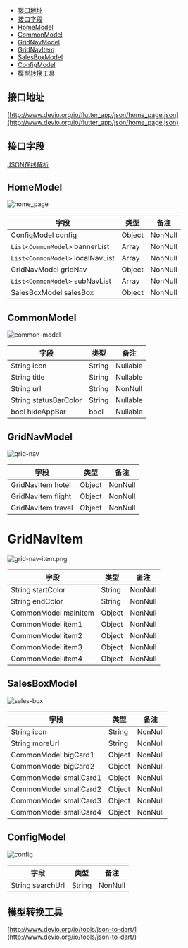 

- [接口地址](#接口地址)
- [接口字段](#接口字段)
- [HomeModel](#HomeModel)
- [CommonModel](#CommonModel)
- [GridNavModel](#GridNavModel)
- [GridNavItem](#GridNavItem)
- [SalesBoxModel](#SalesBoxModel)
- [ConfigModel](#ConfigModel)
- [模型转换工具](#模型转换工具)


## 接口地址

[http://www.devio.org/io/flutter_app/json/home_page.json](http://www.devio.org/io/flutter_app/json/home_page.json)

## 接口字段

[JSON在线解析](https://www.json.cn/)

## HomeModel

![home_page](http://www.devio.org/io/flutter_app/img/blog/home_page.png)

字段 | 类型 | 备注
| -------- | -------- | -------- |
ConfigModel config | Object	| NonNull
`List<CommonModel>` bannerList | Array	|	NonNull
`List<CommonModel>` localNavList | Array	| NonNull
GridNavModel gridNav | Object	|	NonNull
`List<CommonModel>` subNavList | Array	|	NonNull
SalesBoxModel salesBox | Object	|	NonNull

## CommonModel

![common-model](http://www.devio.org/io/flutter_app/img/blog/common-model.png)

字段 | 类型 | 备注
| -------- | -------- | -------- |
String icon | String	| Nullable
String title | String	|	Nullable
String url | String	|	NonNull
String statusBarColor | String	|	Nullable
bool hideAppBar | bool	|	Nullable

## GridNavModel

![grid-nav](http://www.devio.org/io/flutter_app/img/blog/grid-nav.png)

字段 | 类型 | 备注
| -------- | -------- | -------- |
GridNavItem hotel | Object	| NonNull
GridNavItem flight | Object	|	NonNull
GridNavItem travel | Object	|	NonNull

# GridNavItem

![grid-nav-item.png](http://www.devio.org/io/flutter_app/img/blog/grid-nav-item.png)

字段 | 类型 | 备注
| -------- | -------- | -------- |
String startColor | String	| NonNull
String endColor | String	|	NonNull
CommonModel mainItem | Object	|	NonNull
CommonModel item1 | Object	|	NonNull
CommonModel item2 | Object	|	NonNull
CommonModel item3 | Object	|	NonNull
CommonModel item4 | Object	|	NonNull


## SalesBoxModel

![sales-box](http://www.devio.org/io/flutter_app/img/blog/sales-box.png)

字段 | 类型 | 备注
| -------- | -------- | -------- |
String icon | String	| NonNull
String moreUrl | String	|	NonNull
CommonModel bigCard1 | Object	|	NonNull
CommonModel bigCard2 | Object	|	NonNull
CommonModel smallCard1 | Object	|	NonNull
CommonModel smallCard2 | Object	|	NonNull
CommonModel smallCard3 | Object	|	NonNull
CommonModel smallCard4 | Object	|	NonNull

## ConfigModel

![config](http://www.devio.org/io/flutter_app/img/blog/config.png)

字段 | 类型 | 备注
| -------- | -------- | -------- |
String searchUrl | String	| NonNull


## 模型转换工具

[http://www.devio.org/io/tools/json-to-dart/](http://www.devio.org/io/tools/json-to-dart/)
